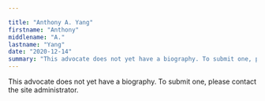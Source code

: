 ```yaml
---

title: "Anthony A. Yang"
firstname: "Anthony"
middlename: "A."
lastname: "Yang"
date: "2020-12-14"
summary: "This advocate does not yet have a biography. To submit one, please contact the site administrator."
---
```

This advocate does not yet have a biography. To submit one, please contact the site administrator.

